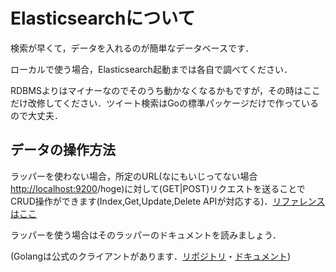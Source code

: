 # Elasticsearchについて
検索が早くて，データを入れるのが簡単なデータベースです．

ローカルで使う場合，Elasticsearch起動までは各自で調べてください．

RDBMSよりはマイナーなのでそのうち動かなくなるかもですが，その時はここだけ改修してください．ツイート検索はGoの標準パッケージだけで作っているので大丈夫．
## データの操作方法
ラッパーを使わない場合，所定のURL(なにもいじってない場合<http://localhost:9200>/hoge)に対して(GET|POST)リクエストを送ることでCRUD操作ができます(Index,Get,Update,Delete APIが対応する)．[リファレンスはここ](https://www.elastic.co/guide/en/elasticsearch/reference/current/docs.html)

ラッパーを使う場合はそのラッパーのドキュメントを読みましょう．

(Golangは公式のクライアントがあります．[リポジトリ](https://github.com/elastic/go-elasticsearch)・[ドキュメント](https://pkg.go.dev/github.com/elastic/go-elasticsearch/esapi))
